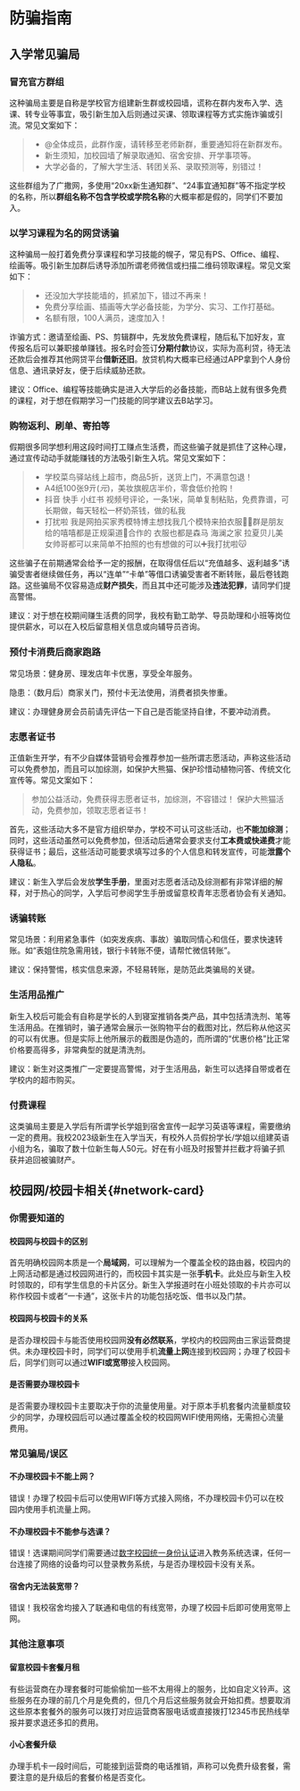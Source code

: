 # 防骗指南

## 入学常见骗局

### 冒充官方群组

这种骗局主要是自称是学校官方组建新生群或校园墙，谎称在群内发布入学、选课、转专业等事宜，吸引新生加入后则通过买课、领取课程等方式实施诈骗或引流。常见文案如下：

> - @全体成员，此群作废，请转移至老师新群，重要通知将在新群发布。
> - 新生须知，加校园墙了解录取通知、宿舍安排、开学事项等。
> - 大学必备的，了解大学生活、转团关系、录取预测等，别错过！

这些群组为了广撒网，多使用“20xx新生通知群”、“24事宜通知群”等不指定学校的名称，所以**群组名称不包含学校或学院名称**的大概率都是假的，同学们不要加入。

### 以学习课程为名的网贷诱骗

这种骗局一般打着免费分享课程和学习技能的幌子，常见有PS、Office、编程、绘画等。吸引新生加群后诱导添加所谓老师微信或扫描二维码领取课程。常见文案如下：

> - 还没加大学技能墙的，抓紧加下，错过不再来！
> - 免费分享绘画、插画等大学必备技能，为学分、实习、工作打基础。
> - 名额有限，100人满员，速度加入！

诈骗方式：邀请至绘画、PS、剪辑群中，先发放免费课程，随后私下加好友，宣传报名后可以兼职接单赚钱。报名时会签订**分期付款**协议，实际为高利贷，待无法还款后会推荐其他网贷平台**借新还旧**。放贷机构大概率已经通过APP拿到个人身份信息、通讯录好友，便于后续威胁还款。

建议：Office、编程等技能确实是进入大学后的必备技能，而B站上就有很多免费的课程，对于想在假期学习一门技能的同学建议去B站学习。

### 购物返利、刷单、寄拍等

假期很多同学想利用这段时间打工赚点生活费，而这些骗子就是抓住了这种心理，通过宣传动动手就能赚钱的方法吸引新生入坑。常见文案如下：

> - 学校菜鸟驿站线上超市，商品5折，送货上门，不满意包退！
> - A4纸100张9亓(*元*)，美妆旗舰店半价，零食低价抢购！
> - 抖音 快手 小红书 视频号评论，一条1米，简单复制粘贴，免费靠谱，可长期做，每天轻松一杯奶茶钱，做的私我
> - 打扰啦 我是网拍买家秀模特博主想找我几个模特来拍衣服✌🏻群是朋友给的嘻嘻都是正规渠道🍑合作的 衣服也都是森马 海澜之家 拉夏贝儿美女帅哥都可以来简单不拍照的也有想做的可以➕我打扰啦😽

这些骗子在前期通常会给予一定的报酬，在取得信任后以“充值越多、返利越多”诱骗受害者继续做任务，再以“连单”“卡单”等借口诱骗受害者不断转账，最后卷钱跑路。这些骗局不仅容易造成**财产损失**，而且其中还可能涉及**违法犯罪**，请同学们提高警惕。

建议：对于想在校期间赚生活费的同学，我校有勤工助学、导员助理和小班等岗位提供薪水，可以在入校后留意相关信息或向辅导员咨询。

### 预付卡消费后商家跑路

常见场景：健身房、理发店年卡优惠，享受全年服务。

隐患：（数月后）商家关门，预付卡无法使用，消费者损失惨重。

建议：办理健身房会员前请先评估一下自己是否能坚持自律，不要冲动消费。

### 志愿者证书

正值新生开学，有不少自媒体营销号会推荐参加一些所谓志愿活动，声称这些活动可以免费参加，而且可以加综测，如保护大熊猫、保护珍惜动植物问答、传统文化宣传等。常见文案如下：

> 参加公益活动，免费获得志愿者证书，加综测，不容错过！
> 保护大熊猫活动，免费参加，领取志愿者证书！

首先，这些活动大多不是官方组织举办，学校不可认可这些活动，也**不能加综测**；同时，这些活动虽然可以免费参加，但活动后通常会要求支付**工本费或快递费**才能获得证书；最后，这些活动可能要求填写过多的个人信息和转发宣传，可能**泄露个人隐私**。

建议：新生入学后会发放**学生手册**，里面对志愿者活动及综测都有非常详细的解释，对于热心的同学，入学后可参阅学生手册或留意校青年志愿者协会有关通知。

### 诱骗转账

常见场景：利用紧急事件（如突发疾病、事故）骗取同情心和信任，要求快速转账。如“表姐住院急需用钱，银行卡转账不便，请帮忙微信转账”。

建议：保持警惕，核实信息来源，不轻易转账，是防范此类骗局的关键。

### 生活用品推广

新生入校后可能会有自称是学长的人到寝室推销各类产品，其中包括清洗剂、笔等生活用品。在推销时，骗子通常会展示一张购物平台的截图对比，然后称从他这买的可以有优惠。但是实际上他所展示的截图是伪造的，而所谓的“优惠价格”比正常价格要高得多，非常典型的就是清洗剂。

建议：新生对这类推广一定要提高警惕，对于生活用品，新生可以选择自带或者在学校内的超市购买。

### 付费课程

这类骗局主要是入学后有所谓学长学姐到宿舍宣传一起学习英语等课程，需要缴纳一定的费用。我校2023级新生在入学当天，有校外人员假扮学长/学姐以组建英语小组为名，骗取了数十位新生每人50元。好在有小班及时报警并拦截才将骗子抓获并追回被骗财产。

## 校园网/校园卡相关{#network-card}

### 你需要知道的

#### 校园网与校园卡的区别

首先明确校园网本质是一个**局域网**，可以理解为一个覆盖全校的路由器，校园内的上网活动都是通过校园网进行的，而校园卡其实是一张**手机卡**。此处应与新生入校时领取的，印有学生信息的卡片区分。新生入学报道时在小班处领取的卡片亦可以称作校园卡或者“一卡通”，这张卡片的功能包括吃饭、借书以及门禁。

#### 校园网与校园卡的关系

是否办理校园卡与能否使用校园网**没有必然联系**，学校内的校园网由三家运营商提供。未办理校园卡时，同学们可以使用手机**流量上网**连接到校园网；办理了校园卡后，同学们则可以通过**WIFI或宽带**接入校园网。

#### 是否需要办理校园卡

是否需要办理校园卡主要取决于你的流量使用量。对于原本手机套餐内流量额度较少的同学，办理校园后可以通过覆盖全校的校园网WIFI使用网络，无需担心流量费用。

### 常见骗局/误区

#### 不办理校园卡不能上网？

错误！办理了校园卡后可以使用WIFI等方式接入网络，不办理校园卡仍可以在校园内使用手机流量上网。

#### 不办理校园卡不能参与选课？

错误！选课期间同学们需要通过[数字校园统一身份认证](http://cas.xiyou.edu.cn/cas/login)进入教务系统选课，任何一台连接了网络的设备均可以登录教务系统，与是否办理校园卡没有关系。

#### 宿舍内无法装宽带？

错误！我校宿舍均接入了联通和电信的有线宽带，办理了校园卡后即可使用宽带上网。

### 其他注意事项

#### 留意校园卡套餐月租

有些运营商在办理套餐时可能偷偷加一些不太用得上的服务，比如自定义铃声。这些服务在办理的前几个月是免费的，但几个月后这些服务就会开始扣费。想要取消这些原本套餐外的服务可以拨打对应运营商客服电话或直接拨打12345市民热线举报并要求退还多扣的费用。

#### 小心套餐升级

办理手机卡一段时间后，可能接到运营商的电话推销，声称可以免费升级套餐，需要注意的是升级后的套餐价格是否变化。
